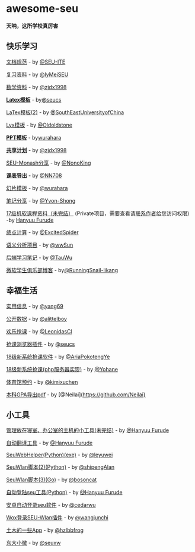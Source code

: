 # awesome-seu

**天呐，这所学校真厉害**

## 快乐学习

[文档规范](https://docs.seu.services/#/guide/SEUITEDocManual) - by [@SEU-ITE](https://github.com/SEU-ITE)

[复习资料](https://github.com/lyMeiSEU/ly_schoolhelper) - by [@lyMeiSEU](https://github.com/lyMeiSEU)

[数学资料](https://github.com/zjdx1998/SEUMath) - by [@zjdx1998](https://github.com/zjdx1998)

[**Latex模板**](https://github.com/seucs/seuthesis) - by[@seucs](https://github.com/seucs)

[LaTex模板(2)](https://github.com/SouthEastUniversityofChina/seuthesis) - by [@SouthEastUniversityofChina](https://github.com/SouthEastUniversityofChina)

[Lyx模板](https://github.com/oldoldstone/seuthslyx) - by [@Oldoldstone](https://github.com/oldoldstone)

[**PPT模板**](https://github.com/wurahara/SEU-Beamer-Slide) - by[wurahara](https://github.com/wurahara)

[**共享计划**](https://github.com/zjdx1998/seucourseshare) - by [@zjdx1998](https://github.com/zjdx1998)

[SEU-Monash分享](https://github.com/NonoKing/SEU_Monash_2017-2018) - by [@NonoKing](https://github.com/nonoking)

[**课表导出**](https://github.com/NN708/SEU-Curriculum-Export) - by [@NN708](https://github.com/NN708)

[幻片模板](https://github.com/wurahara/SEU-Beamer-Slide) - by [@wurahara](https://github.com/wurahara)

[笔记分享](https://github.com/Yvon-Shong/SEU) - by [@Yvon-Shong](https://github.com/Yvon-Shong)

[17级机软课程资料（未完结）](https://github.com/HanyuuFurude/cw23) (Private项目，需要查看请[联系作者](mailto:furude_hanyuu@outlook.com)给您访问权限) -by [Hanyuu Furude](https://hanyuufurude.github.io/) 

[绩点计算](https://github.com/ExcitedSpider/SEU-GPA-Calculator) - by [@ExcitedSpider](https://github.com/ExcitedSpider)

[语义分析项目](https://github.com/wwsun/seu-semanticAnalysis) - by [@wwSun](https://github.com/wwsun)

[后端学习笔记](https://github.com/TauWu/backend_learning_notes) - by [@TauWu](https://github.com/TauWu)

[微软学生俱乐部博客](https://github.com/RunningSnail-likang/mstcblog) - by[@RunningSnail-likang](https://github.com/RunningSnail-likang)

## 幸福生活

[实用信息](https://github.com/yang69/SEU) - by [@yang69](https://github.com/yang69)

[公开数据](https://github.com/alittelboy/seu-info) - by [@alittelboy](https://github.com/alittelboy)

[欢乐抢课](https://github.com/LeonidasCl/seu-jwc-catcher) - by [@LeonidasCl](https://github.com/LeonidasCl)

[抢课浏览器插件](https://github.com/seucs/404-helper) - by [@seucs](https://github.com/seucs)

[18级新系统抢课软件](https://github.com/AriaPokotengYe/SEU-NewSystem-catcher) - by [@AriaPokotengYe](https://github.com/AriaPokotengYe)

[18级新系统抢课(php服务器实现)](https://github.com/zixi123/seuGrabber) - by [@Yohane](https://github.com/zixi123)

[体育馆预约](https://github.com/kimixuchen/GymAutoOrder) - by [@kimixuchen](https://github.com/kimixuchen)

[本科GPA导出pdf](https://github.com/Neilai/seu-GPA-helper) - by [@Neilai](https://github.com/Neilai}

## 小工具

[管理放在寝室、办公室的主机的小工具(未完结)](https://github.com/Skylark-Studio/TelnetSkylark) - by [@Hanyuu Furude](https://hanyuufurude.github.io/) 

[自动翻译工具](https://github.com/HanyuuFurude/CopyTranslatePaste) - by [@Hanyuu Furude](https://hanyuufurude.github.io/) 

[SeuWebHelper(Python)(exe)](https://github.com/leyuwei/SeuWebHelper) - by [@leyuwei](https://github.com/leyuwei)

[SeuWlan脚本(2)(Python)](https://github.com/shipengAlan/seuWlanLogin) - by [@shipengAlan](https://github.com/shipengAlan)

[SeuWlan脚本(3)(Go)](https://github.com/bosoncat/seu-wlan) - by [@bosoncat](https://github.com/bosoncat)

[自动登陆seu工具(Python)](https://github.com/HanyuuFurude/seuLogin) - by [@Hanyuu Furude](https://hanyuufurude.github.io/)

[安卓自动登录seu软件](https://github.com/cedarwu/AutoLogin) - by [@cedarwu](https://github.com/cedarwu)

[Wox登录SEU-Wlan插件](https://github.com/wangjunchi/Wox_Plugin_SEU_Autologin) - by [@wangjunchi](https://github.com/wangjunchi)

[土木的一些App](https://github.com/hzlbbfrog/SEU) - by [@hzlbbfrog](https://github.com/hzlbbfrog)

[东大小微](https://github.com/seuxw/api_seuxw_backend) - by [@seuxw](https://github.com/seuxw)

